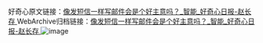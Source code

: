 好奇心原文链接：[像发短信一样写邮件会是个好主意吗？_智能_好奇心日报-赵长存 ](https://www.qdaily.com/articles/11526.html)
WebArchive归档链接：[像发短信一样写邮件会是个好主意吗？_智能_好奇心日报-赵长存 ](http://web.archive.org/web/20161110002635/http://www.qdaily.com/articles/11526.html)
![image](http://ww3.sinaimg.cn/large/007d5XDply1g3waa5cuduj30u045jnpd)